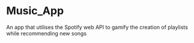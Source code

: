 # Music_App
An app that utilises the Spotify web API to gamify the creation of playlists while recommending new songs
